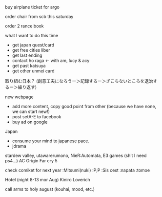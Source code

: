 buy airplane ticket for argo

order chair from scb this saturday

order 2 rance book

what I want to do this time
* get japan quest/card
* get free cities liber
* get last ending
* contact ho raga <- with am, lucy & acy
* get past katsuya
* get other unmei card

取り組む日本？ (創意工夫になろうー＞記録するー＞ぎこちないところを退治するー＞繰り返す)

new webpage
- add more content, copy good point from other (because we have none, we can start new!)
- post setA-E to facebook
- buy ad on google

Japan
- consume your mind to japanese pace.
- jdrama

stardew valley, 
utawarerumono,
NieR:Automata,
E3 games (shit I need ps4...)
AC Origin
Far cry 5

check comiket for next year :Mitsumi(nuki) :P;P :Sis cest :napata :tomoe

Hotel (night 8-13 mor Aug)
Kiniro Loverich

call arms to holy august (kouhai, mood, etc.)
